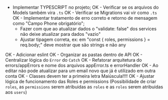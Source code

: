 * Implementar TYPESCRIPT no projeto;
  OK - Verificar se os arquivos do Models também vira `.ts`
  OK - Verificar se Migrations vai vir como `.ts`
  OK - Implementar tratamento de erro correto e retorno de mensagem como "Campo Phone obrigatório";
  - Fazer com que ao atualizar dados o "validate: false" dos services não deixe atualizar para dados "vazio"
  - Ajustar tipagem correta, ex: em "const { roles, permissions } = req.body;" deve mostrar que são strings e não any

OK - Adicionar eslint
OK - Organizar as pastas dentro de API
OK - Centralizar lógica do `Error` do `Catch`
OK - Refatorar arquitetura do errors/appErrors e nome dos arquivos appError.ts e errorHandler
OK - Ao editar não pode atualizar para um email novo que já é utilizado em outra conta
OK - Classes devem ter a primeira letra Maiúscula!!!!
OK - Ajustar lógica de funcionamento das Roles e permissions (Possibilidade de criar `roles`, as `permissions` serem atribuidas as `roles` e as `roles` serem atribuidas aos `users`)
  
